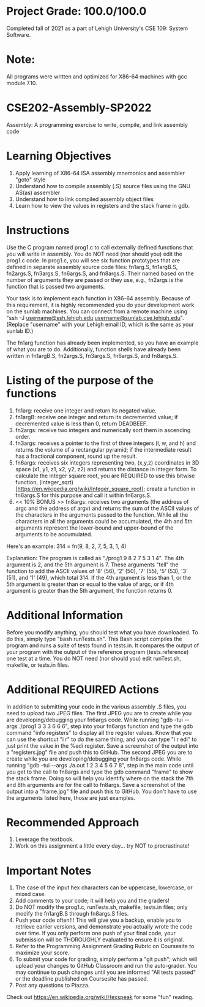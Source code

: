# Project Grade: 100.0/100.0
Completed fall of 2021 as a part of Lehigh University's CSE 109: System Software.

# Note:
All programs were written and optimized for X86-64 machines with gcc module 7.10.

# CSE202-Assembly-SP2022
Assembly: A programming exercise to write, compile, and link assembly code

# Learning Objectives
1) Apply learning of X86-64 ISA assembly mnemonics and assembler "goto" style 
2) Understand how to compile assembly (.S) source files using the GNU AS(as) assembler
3) Understand how to link compiled assembly object files
4) Learn how to view the values in registers and the stack frame in gdb.

# Instructions
Use the C program named prog1.c to call externally defined functions that you will write in assembly. You do NOT need (nor should you) edit the prog1.c code. In prog1.c, you will see six function prototypes that are defined in separate assembly source code files: fn1arg.S, fn1argB.S, fn2args.S, fn3args.S, fn6args.S, and fn8args.S. Their named based on the number of arguments they are passed or they use, e.g., fn2args is the function that is passed two arguments.

Your task is to implement each function in X86-64 assembly. Because of this requirement, it is highly recommended you do your development work on the sunlab machines. You can connect from a remote machine using "ssh -J username@ssh.lehigh.edu username@sunlab.cse.lehigh.edu". (Replace "username" with your Lehigh email ID, which is the same as your sunlab ID.) 

The fn1arg function has already been implemented, so you have an example of what you are to do. Additionally, function shells have already been written in fn1argB.S, fn2args.S, fn3args.S, fn6args.S, and fn8args.S. 

# Listing of the purpose of the functions
1) fn1arg:  receive one integer and return its negated value.
2) fn1argB: receive one integer and return its decremented value; if decremented value is less than 0, return DEADBEEF.
3) fn2args: receive two integers and numerically sort them in ascending order.
4) fn3args: receives a pointer to the first of three integers (l, w, and h) and returns the volume of a rectangular pyramid; if the intermediate result has a fractional component, round up the result.
5) fn6args: receives six integers representing two, (x,y,z) coordinates in 3D space (x1, y1, z1, x2, y2, z2) and returns the distance in integer form. To calculate the integer square root, you are REQUIRED to use this bitwise function, (integer_sqrt)[https://en.wikipedia.org/wiki/Integer_square_root]; create a function in fn6args.S for this purpose and call it within fn6args.S.
6) << 10% BONUS >> fn8args: receives two arguments (the address of argc and the address of argv) and returns the sum of the ASCII values of the characters in the arguments passed to the function. While all the characters in all the arguments could be accumulated, the 4th and 5th arguments represent the lower-bound and upper-bound of the arguments to be accumulated.

  Here's an example:
  314 = fn(9, 8, 2, 7, 5, 3, 1, 4)  

  Explanation:
  The program is called as "./prog1 9 8 2 7 5 3 1 4". The 4th argument is 2, and the 5th argument is 7. These arguments "tell" the function to add the ASCII values of '8' (56), '2' (50), '7' (55), '5' (53), '3' (51), and '1' (49), which total 314. If the 4th argument is less than 1, or the 5th argument is greater than or equal to the value of argc, or if 4th argument is greater than the 5th argument, the function returns 0.

# Additional Information
Before you modify anything, you should test what you have downloaded. To do this, simply type "bash runTests.sh". This Bash script compiles the program and runs a suite of tests found in tests.in. It compares the output of your program with the output of the reference program (tests.reference) one test at a time. You do NOT need (nor should you) edit runTest.sh, makefile, or tests.in files.

# Additional REQUIRED Actions
In addition to submitting your code in the various assembly .S files, you need to upload two JPEG files. The first JPEG you are to create while you are developing/debugging your fn6args code. While running "gdb -tui --args ./prog1 3 3 3 6 6 6", step into your fn6args function and type the gdb command "info registers" to display all the register values. Know that you can use the shortcut "i r" to do the same thing, and you can type "i r edi" to just print the value in the %edi register. Save a screenshot of the output into a "registers.jpg" file and push this to GitHub. The second JPEG you are to create while you are developing/debugging your fn8args code. While running "gdb -tui --args ./a.out 1 2 3 4 5 6 7 8", step in the main code until you get to the call to fn8args and type the gdb command "frame" to show the stack frame. Doing so will help you identify where on the stack the 7th and 8th arguments are for the call to fn8args. Save a screenshot of the output into a "frame.jpg" file and push this to GitHub. You don't have to use the arguments listed here, those are just examples.

# Recommended Approach
1) Leverage the textbook.
2) Work on this assignment a little every day... try NOT to procrastinate!

# Important Notes
1) The case of the input hex characters can be uppercase, lowercase, or mixed case.
2) Add comments to your code; it will help you and the graders!
3) Do NOT modify the prog1.c, runTests.sh, makefile, tests.in files; only modify the fn1argB.S through fn8args.S files.
4) Push your code often!!! This will give you a backup, enable you to retrieve earlier versions, and demonstrate you actually wrote the code over time. If you only perform one push of your final code, your submission will be THOROUGHLY evaluated to ensure it is original. 
5) Refer to the Programming Assignment Grading Rubric on Coursesite to maximize your score.
6) To submit your code for grading, simply perform a "git push"; which will upload your changes to GitHub Classroom and run the auto-grader. You may continue to push changes until you are informed "All tests passed" or the deadline published on Coursesite has passed.
7) Post any questions to Piazza.

Check out https://en.wikipedia.org/wiki/Hexspeak for some "fun" reading.
